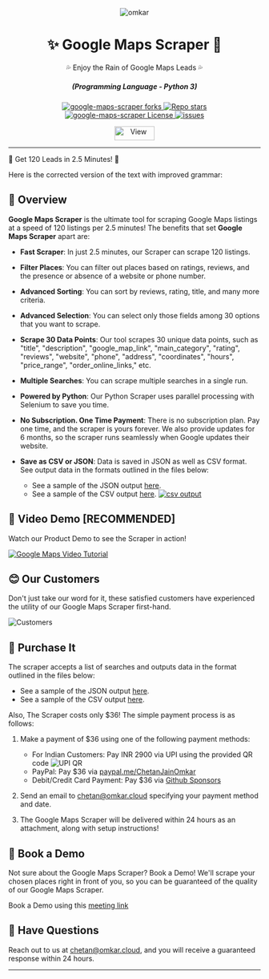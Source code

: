 <p align="center">
  <img src="https://www.omkar.cloud/images/favicon/prod/favicon-256x256.png" alt="omkar" />
</p>
  <div align="center" style="margin-top: 0;">
  <h1>✨ Google Maps Scraper 🤖</h1>
  <p>💦 Enjoy the Rain of Google Maps Leads 💦</p>
</div>
<em>
  <h5 align="center">(Programming Language - Python 3)</h5>
</em>
<p align="center">
  <a href="#">
    <img alt="google-maps-scraper forks" src="https://img.shields.io/github/forks/omkarcloud/google-maps-scraper?style=for-the-badge" />
  </a>
  <a href="#">
    <img alt="Repo stars" src="https://img.shields.io/github/stars/omkarcloud/google-maps-scraper?style=for-the-badge&color=yellow" />
  </a>
  <a href="#">
    <img alt="google-maps-scraper License" src="https://img.shields.io/github/license/omkarcloud/google-maps-scraper?color=orange&style=for-the-badge" />
  </a>
  <a href="https://github.com/omkarcloud/google-maps-scraper/issues">
    <img alt="issues" src="https://img.shields.io/github/issues/omkarcloud/google-maps-scraper?color=purple&style=for-the-badge" />
  </a>
</p>
<p align="center">
  <img src="https://views.whatilearened.today/views/github/omkarcloud/google-maps-scraper.svg" width="80px" height="28px" alt="View" />
</p>

---

🌟 Get 120 Leads in 2.5 Minutes! 🤖

Here is the corrected version of the text with improved grammar:

## 🌟 Overview

**Google Maps Scraper** is the ultimate tool for scraping Google Maps listings at a speed of 120 listings per 2.5 minutes! The benefits that set **Google Maps Scraper** apart are:

- **Fast Scraper**: In just 2.5 minutes, our Scraper can scrape 120 listings.

- **Filter Places**: You can filter out places based on ratings, reviews, and the presence or absence of a website or phone number.

- **Advanced Sorting**: You can sort by reviews, rating, title, and many more criteria.

- **Advanced Selection**: You can select only those fields among 30 options that you want to scrape.

- **Scrape 30 Data Points**: Our tool scrapes 30 unique data points, such as "title", "description", "google_map_link", "main_category", "rating", "reviews", "website", "phone", "address", "coordinates", "hours", "price_range", "order_online_links," etc.

- **Multiple Searches**: You can scrape multiple searches in a single run.

- **Powered by Python**: Our Python Scraper uses parallel processing with Selenium to save you time.

- **No Subscription. One Time Payment**: There is no subscription plan. Pay one time, and the scraper is yours forever. We also provide updates for 6 months, so the scraper runs seamlessly when Google updates their website.

- **Save as CSV or JSON**: Data is saved in JSON as well as CSV format. See output data in the formats outlined in the files below:
  - See a sample of the JSON output [here](https://drive.google.com/file/d/19745V8flLE3-m1xSRAB9msv89AiI82_Q/view?usp=sharing).
  - See a sample of the CSV output [here](https://drive.google.com/file/d/1zfEYV126u6cSTXEa0myKq84mDUVGYf3e/view?usp=drive_link).
  [![csv output](https://raw.githubusercontent.com/omkarcloud/google-maps-scraper/master/screenshots/csv-output.png)](https://drive.google.com/file/d/1zfEYV126u6cSTXEa0myKq84mDUVGYf3e/view?usp=drive_link)

## 🎥 Video Demo [RECOMMENDED]
Watch our Product Demo to see the Scraper in action!

[![Google Maps Video Tutorial](https://raw.githubusercontent.com/omkarcloud/google-maps-scraper/master/screenshots/video.png)](https://www.youtube.com/watch?v=zOlvYakogSU)

## 😊 Our Customers
Don't just take our word for it, these satisfied customers have experienced the utility of our Google Maps Scraper first-hand.

![Customers](https://raw.githubusercontent.com/omkarcloud/google-maps-scraper/master/screenshots/customers.png)

<!-- 

![Customer 2](https://raw.githubusercontent.com/omkarcloud/google-maps-scraper/master/screenshots/80034759.png)

![Customer 3](https://raw.githubusercontent.com/omkarcloud/google-maps-scraper/master/screenshots/140355018.png)

![Customer 4](https://raw.githubusercontent.com/omkarcloud/google-maps-scraper/master/screenshots/11330822.png)

![Customer 5](https://raw.githubusercontent.com/omkarcloud/google-maps-scraper/master/screenshots/12696875.png)

![Customer 6](https://raw.githubusercontent.com/omkarcloud/google-maps-scraper/master/screenshots/20030930.png)

![Customer 7](https://raw.githubusercontent.com/omkarcloud/google-maps-scraper/master/screenshots/23493776.png)

![Customer 8](https://raw.githubusercontent.com/omkarcloud/google-maps-scraper/master/screenshots/24499228.png)

![Customer 9](https://raw.githubusercontent.com/omkarcloud/google-maps-scraper/master/screenshots/29509374.png)

![Customer 10](https://raw.githubusercontent.com/omkarcloud/google-maps-scraper/master/screenshots/31059433.png)

![Customer 11](https://raw.githubusercontent.com/omkarcloud/google-maps-scraper/master/screenshots/110007659.png)

![Customer 12](https://raw.githubusercontent.com/omkarcloud/google-maps-scraper/master/screenshots/140389998.png) -->

## 🚀 Purchase It

The scraper accepts a list of searches and outputs data in the format outlined in the files below:

- See a sample of the JSON output [here](https://drive.google.com/file/d/19745V8flLE3-m1xSRAB9msv89AiI82_Q/view?usp=sharing).
- See a sample of the CSV output [here](https://drive.google.com/file/d/1zfEYV126u6cSTXEa0myKq84mDUVGYf3e/view?usp=drive_link).

Also, The Scraper costs only $36! The simple payment process is as follows:

1. Make a payment of $36 using one of the following payment methods:
   - For Indian Customers: Pay INR 2900 via UPI using the provided QR code
    ![UPI QR](https://raw.githubusercontent.com/omkarcloud/google-maps-scraper/master/screenshots/chetan-jain-upi-qr.png)
   - PayPal: Pay $36 via [paypal.me/ChetanJainOmkar](https://paypal.me/ChetanJainOmkar)
   - Debit/Credit Card Payment: Pay $36 via [Github Sponsors](https://github.com/sponsors/omkarcloud?frequency=one-time)

2. Send an email to chetan@omkar.cloud specifying your payment method and date.

3. The Google Maps Scraper will be delivered within 24 hours as an attachment, along with setup instructions!

## 👋 Book a Demo

Not sure about the Google Maps Scraper? Book a Demo! We'll scrape your chosen places right in front of you, so you can be guaranteed of the quality of our Google Maps Scraper.

Book a Demo using this [meeting link](https://www.omkar.cloud/l/meet-chetan/)

## 🤔 Have Questions

Reach out to us at chetan@omkar.cloud, and you will receive a guaranteed response within 24 hours.

---
<!-- Next Steps: 
0. Make Video
## Video Demo 
  - Make Demo 
    - Delete Output 
    Ctrl Bed let them see output folder, 
    - Once you bought it, recieve a zip file after exctracting,
       Go to config.py and enter as keywords you want to scrape.
       Scrape them
       Show Json File
    - Google Maps Scraper Pro
    - Scrape 20 Results
    - As you can see the results are scraped
    - Show Them. 
  - 
1. Github Sponors Change Price to $36
3. Push ItG

3.1 If not working within 1 week 
  - 4. Code Canyon Upload
else: 
  - fix image 

Delete Next Steps -->
